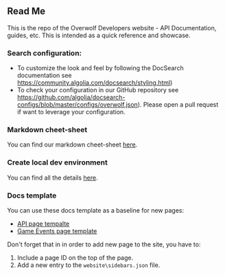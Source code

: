 ## Read Me
This is the repo of the Overwolf Developers website - API Documentation, guides, etc.
This is intended as a quick reference and showcase.

### Search configuration:

* To customize the look and feel by following the DocSearch documentation see https://community.algolia.com/docsearch/styling.html) 
* To check your configuration in our GitHub repository see https://github.com/algolia/docsearch-configs/blob/master/configs/overwolf.json). Please open a pull request if want to leverage your configuration.

### Markdown cheet-sheet

You can find our markdown cheet-sheet [here](markdown-cheat-sheet.md).

### Create local dev environment

You can find all the details [here](create-local-dev-env.md).

### Docs template

You can use these docs template as a baseline for new pages:

* [API page tempalte](/docs-templates/api-page-template.md)
* [Game Events page template](/docs-templates/game-events-page-template.md)

Don't forget that in in order to add new page to the site, you have to:
1. Include a page ID on the top of the page.
2. Add a new entry to the `website\sidebars.json` file.


